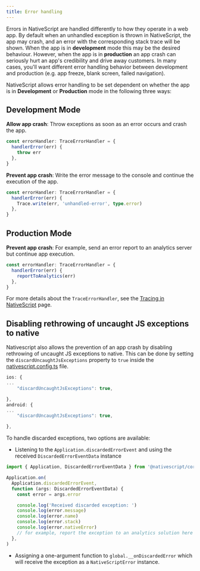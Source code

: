 ```yaml
---
title: Error handling
---
```


Errors in NativeScript are handled differently to how they operate in a web app. By default when an unhandled exception is thrown in NativeScript, the app may crash, and an error with the corresponding stack trace will be shown. When the app is in **development** mode this may be the desired behaviour. However, when the app is in **production** an app crash can seriously hurt an app's credibility and drive away customers. In many cases, you'll want different error handling behavior between development and production (e.g. app freeze, blank screen, failed navigation).

NativeScript allows error handling to be set dependent on whether the app is in **Development** or **Production** mode in the following three ways:

## Development Mode

**Allow app crash**: Throw exceptions as soon as an error occurs and crash the app.

```ts
const errorHandler: TraceErrorHandler = {
  handlerError(err) {
    throw err
  },
}
```

**Prevent app crash**: Write the error message to the console and continue the execution of the app.

```ts
const errorHandler: TraceErrorHandler = {
  handlerError(err) {
    Trace.write(err, 'unhandled-error', type.error)
  },
}
```

## Production Mode

**Prevent app crash**: For example, send an error report to an analytics server but continue app execution.

```ts
const errorHandler: TraceErrorHandler = {
  handlerError(err) {
    reportToAnalytics(err)
  },
}
```

For more details about the `TraceErrorHandler`, see the [Tracing in NativeScript](/core/tracing#error-handling) page.

## Disabling rethrowing of uncaught JS exceptions to native

Nativescript also allows the prevention of an app crash by disabling rethrowing of uncaught JS exceptions to native. This can be done by setting the `discardUncaughtJsExceptions` property to `true` inside the [nativescript.config.ts](/project-structure/nativescript-config) file.

<!--tab: app/nativescript.config.ts -->

```ts
ios: {
...
    "discardUncaughtJsExceptions": true,

},
android: {
...
    "discardUncaughtJsExceptions": true,

},
```

To handle discarded exceptions, two options are available:

- Listening to the `Application.discardedErrorEvent` and using the received `DiscardedErrorEventData` instance

```ts
import { Application, DiscardedErrorEventData } from '@nativescript/core'

Application.on(
  Application.discardedErrorEvent,
  function (args: DiscardedErrorEventData) {
    const error = args.error

    console.log('Received discarded exception: ')
    console.log(error.message)
    console.log(error.name)
    console.log(error.stack)
    console.log(error.nativeError)
    // for example, report the exception to an analytics solution here
  },
)
```

- Assigning a one-argument function to `global.__onDiscardedError` which will receive the exception as a `NativeScriptError` instance.
